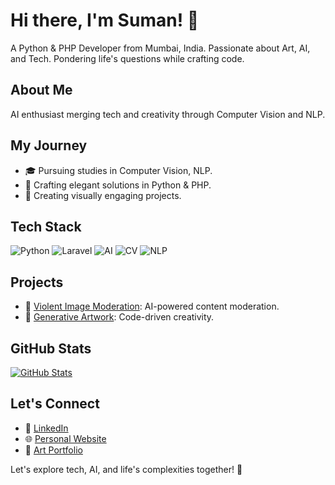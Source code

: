 # Hi there, I'm Suman! 👋

A Python & PHP Developer from Mumbai, India. Passionate about Art, AI, and Tech. Pondering life's questions while crafting code.

## About Me

AI enthusiast merging tech and creativity through Computer Vision and NLP.

## My Journey

- 🎓 Pursuing studies in Computer Vision, NLP.
- 💼 Crafting elegant solutions in Python & PHP.
- 🎨 Creating visually engaging projects.

## Tech Stack

![Python](https://img.shields.io/badge/-Python-blue)
![Laravel](https://img.shields.io/badge/-Laravel-red)
![AI](https://img.shields.io/badge/-AI-green)
![CV](https://img.shields.io/badge/-Computer%20Vision-yellow)
![NLP](https://img.shields.io/badge/-NLP-orange)

## Projects

- 🚀 [Violent Image Moderation](https://github.com/sumanxg/Image-Classification): AI-powered content moderation.
- 🚀 [Generative Artwork](https://github.com/sumanxg/GenART): Code-driven creativity.

## GitHub Stats

[![GitHub Stats](https://github-readme-stats.vercel.app/api?username=sumanxg&show_icons=true&theme=dark)](https://github.com/sumanxg)

## Let's Connect

- 💼 [LinkedIn](https://www.linkedin.com/in/sumanxg)
- 🌐 [Personal Website](https://github.sumanxg.io)
- 🎨 [Art Portfolio](https://www.sumanxg.com)

Let's explore tech, AI, and life's complexities together! 🚀
